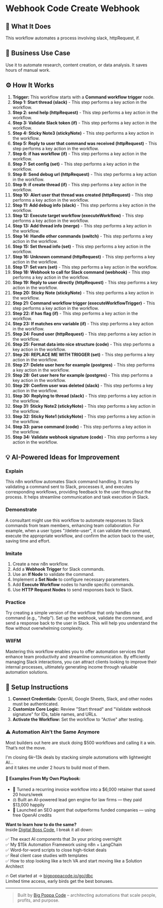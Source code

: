 # Webhook Code Create Webhook

## 🚀 What It Does
This workflow automates a process involving slack, httpRequest, if.

## 💼 Business Use Case
Use it to automate research, content creation, or data analysis. It saves hours of manual work.

## ⚙️ How It Works
1.  **Trigger:** This workflow starts with a **Command workflow trigger** node.
2. **Step 1: Start thread (slack)** - This step performs a key action in the workflow.
3. **Step 2: send help (httpRequest)** - This step performs a key action in the workflow.
4. **Step 3: Validate Slack token (if)** - This step performs a key action in the workflow.
5. **Step 4: Sticky Note3 (stickyNote)** - This step performs a key action in the workflow.
6. **Step 5: Reply to user that command was received (httpRequest)** - This step performs a key action in the workflow.
7. **Step 6: if has workflow (if)** - This step performs a key action in the workflow.
8. **Step 7: Set config (set)** - This step performs a key action in the workflow.
9. **Step 8: Send debug url (httpRequest)** - This step performs a key action in the workflow.
10. **Step 9: if create thread (if)** - This step performs a key action in the workflow.
11. **Step 10: Alert user that thread was created (httpRequest)** - This step performs a key action in the workflow.
12. **Step 11: Add debug info (slack)** - This step performs a key action in the workflow.
13. **Step 12: Execute target workflow (executeWorkflow)** - This step performs a key action in the workflow.
14. **Step 13: Add thread info (merge)** - This step performs a key action in the workflow.
15. **Step 14: Handle other commands (switch)** - This step performs a key action in the workflow.
16. **Step 15: Set thread info (set)** - This step performs a key action in the workflow.
17. **Step 16: Unknown command (httpRequest)** - This step performs a key action in the workflow.
18. **Step 17: Set vars (set)** - This step performs a key action in the workflow.
19. **Step 18: Webhook to call for Slack command (webhook)** - This step performs a key action in the workflow.
20. **Step 19: Reply to user directly (httpRequest)** - This step performs a key action in the workflow.
21. **Step 20: Sticky Note (stickyNote)** - This step performs a key action in the workflow.
22. **Step 21: Command workflow trigger (executeWorkflowTrigger)** - This step performs a key action in the workflow.
23. **Step 22: if has flag (if)** - This step performs a key action in the workflow.
24. **Step 23: If matches env variable (if)** - This step performs a key action in the workflow.
25. **Step 24: Found user (httpRequest)** - This step performs a key action in the workflow.
26. **Step 25: Format data into nice structure (code)** - This step performs a key action in the workflow.
27. **Step 26: REPLACE ME WITH TRIGGER (set)** - This step performs a key action in the workflow.
28. **Step 27: Delete user here for example (postgres)** - This step performs a key action in the workflow.
29. **Step 28: Get user here for example (postgres)** - This step performs a key action in the workflow.
30. **Step 29: Confirm user was deleted (slack)** - This step performs a key action in the workflow.
31. **Step 30: Replying to thread (slack)** - This step performs a key action in the workflow.
32. **Step 31: Sticky Note2 (stickyNote)** - This step performs a key action in the workflow.
33. **Step 32: Sticky Note1 (stickyNote)** - This step performs a key action in the workflow.
34. **Step 33: parse command (code)** - This step performs a key action in the workflow.
35. **Step 34: Validate webhook signature (code)** - This step performs a key action in the workflow.

## 💡 AI-Powered Ideas for Improvement
### Explain
This n8n workflow automates Slack command handling. It starts by validating a command sent to Slack, processes it, and executes corresponding workflows, providing feedback to the user throughout the process. It helps streamline communication and task execution in Slack.

### Demonstrate
A consultant might use this workflow to automate responses to Slack commands from team members, enhancing team collaboration. For example, when a user types "/delete-user", it can validate the command, execute the appropriate workflow, and confirm the action back to the user, saving time and effort.

### Imitate
1. Create a new n8n workflow.
2. Add a **Webhook Trigger** for Slack commands.
3. Use an **If Node** to validate the command.
4. Implement a **Set Node** to configure necessary parameters.
5. Add **Execute Workflow** nodes to handle specific commands.
6. Use **HTTP Request Nodes** to send responses back to Slack.

### Practice
Try creating a simple version of the workflow that only handles one command (e.g., "/help"). Set up the webhook, validate the command, and send a response back to the user in Slack. This will help you understand the flow without overwhelming complexity.

### WIIFM
Mastering this workflow enables you to offer automation services that enhance team productivity and streamline communication. By efficiently managing Slack interactions, you can attract clients looking to improve their internal processes, ultimately generating income through valuable automation solutions.

## 🔧 Setup Instructions
1. **Connect Credentials:** OpenAI, Google Sheets, Slack, and other nodes must be authenticated.
2. **Customize Core Logic:** Review "Start thread" and "Validate webhook signature" for IDs, table names, and URLs.
3. **Activate the Workflow:** Set the workflow to "Active" after testing.

### ⚠️ Automation Ain’t the Same Anymore

Most builders out here are stuck doing $500 workflows and calling it a win.  
That’s not the move.  

I'm closing $6k–$13k deals by stacking simple automations with lightweight AI...  
and it takes me under 2 hours to build most of them.

#### 🧠 Examples From My Own Playbook:
- 🔁 Turned a recurring invoice workflow into a $6,000 retainer that saved 20 hours/week  
- ⚖️ Built an AI-powered lead gen engine for law firms — they paid $13,000 happily  
- 🚀 Launched an SEO agent that outperforms funded companies — using free OpenAI credits  

**Want to learn how to do the same?**  
Inside [Digital Boss Code](https://bigpoppacode.io/go/dbc), I break it all down:

✅ The exact AI components that 3x your pricing overnight  
✅ My $15k Automation Framework using n8n + LangChain  
✅ Word-for-word scripts to close high-ticket deals  
✅ Real client case studies with templates  
✅ How to stop looking like a tech VA and start moving like a Solution Architect  

🔥 Get started at → [bigpoppacode.io/go/dbc](https://bigpoppacode.io/go/dbc)  
Limited time access, early birds get the best bonuses.

---
> Built by [Big Poppa Code](https://bigpoppacode.io) – architecting automations that scale people, profits, and purpose.
